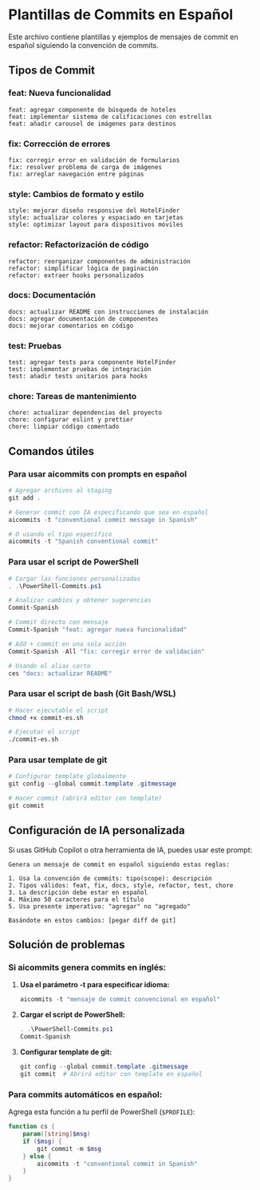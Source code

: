 # Plantillas de Commits en Español

Este archivo contiene plantillas y ejemplos de mensajes de commit en español siguiendo la convención de commits.

## Tipos de Commit

### feat: Nueva funcionalidad

```
feat: agregar componente de búsqueda de hoteles
feat: implementar sistema de calificaciones con estrellas
feat: añadir carousel de imágenes para destinos
```

### fix: Corrección de errores

```
fix: corregir error en validación de formularios
fix: resolver problema de carga de imágenes
fix: arreglar navegación entre páginas
```

### style: Cambios de formato y estilo

```
style: mejorar diseño responsive del HotelFinder
style: actualizar colores y espaciado en tarjetas
style: optimizar layout para dispositivos móviles
```

### refactor: Refactorización de código

```
refactor: reorganizar componentes de administración
refactor: simplificar lógica de paginación
refactor: extraer hooks personalizados
```

### docs: Documentación

```
docs: actualizar README con instrucciones de instalación
docs: agregar documentación de componentes
docs: mejorar comentarios en código
```

### test: Pruebas

```
test: agregar tests para componente HotelFinder
test: implementar pruebas de integración
test: añadir tests unitarios para hooks
```

### chore: Tareas de mantenimiento

```
chore: actualizar dependencias del proyecto
chore: configurar eslint y prettier
chore: limpiar código comentado
```

## Comandos útiles

### Para usar aicommits con prompts en español

```powershell
# Agregar archivos al staging
git add .

# Generar commit con IA especificando que sea en español
aicommits -t "conventional commit message in Spanish"

# O usando el tipo específico
aicommits -t "Spanish conventional commit"
```

### Para usar el script de PowerShell

```powershell
# Cargar las funciones personalizadas
. .\PowerShell-Commits.ps1

# Analizar cambios y obtener sugerencias
Commit-Spanish

# Commit directo con mensaje
Commit-Spanish "feat: agregar nueva funcionalidad"

# Add + commit en una sola acción
Commit-Spanish -All "fix: corregir error de validación"

# Usando el alias corto
ces "docs: actualizar README"
```

### Para usar el script de bash (Git Bash/WSL)

```bash
# Hacer ejecutable el script
chmod +x commit-es.sh

# Ejecutar el script
./commit-es.sh
```

### Para usar template de git

```powershell
# Configurar template globalmente
git config --global commit.template .gitmessage

# Hacer commit (abrirá editor con template)
git commit
```

## Configuración de IA personalizada

Si usas GitHub Copilot o otra herramienta de IA, puedes usar este prompt:

```text
Genera un mensaje de commit en español siguiendo estas reglas:

1. Usa la convención de commits: tipo(scope): descripción
2. Tipos válidos: feat, fix, docs, style, refactor, test, chore
3. La descripción debe estar en español
4. Máximo 50 caracteres para el título
5. Usa presente imperativo: "agregar" no "agregado"

Basándote en estos cambios: [pegar diff de git]
```

## Solución de problemas

### Si aicommits genera commits en inglés:

1. **Usa el parámetro -t para especificar idioma:**
   ```powershell
   aicommits -t "mensaje de commit convencional en español"
   ```

2. **Cargar el script de PowerShell:**
   ```powershell
   . .\PowerShell-Commits.ps1
   Commit-Spanish
   ```

3. **Configurar template de git:**
   ```powershell
   git config --global commit.template .gitmessage
   git commit  # Abrirá editor con template en español
   ```

### Para commits automáticos en español:

Agrega esta función a tu perfil de PowerShell (`$PROFILE`):

```powershell
function cs { 
    param([string]$msg)
    if ($msg) { 
        git commit -m $msg 
    } else { 
        aicommits -t "conventional commit in Spanish" 
    }
}
```
